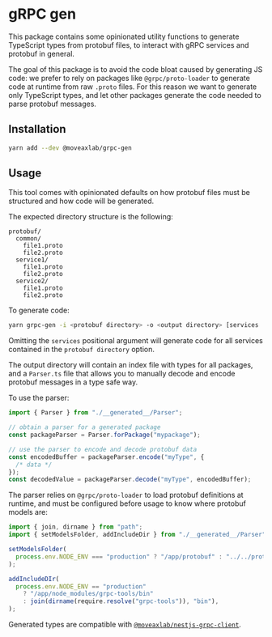 # gRPC gen

This package contains some opinionated utility functions to generate TypeScript types
from protobuf files, to interact with gRPC services and protobuf in general.

The goal of this package is to avoid the code bloat caused by generating JS code:
we prefer to rely on packages like `@grpc/proto-loader` to generate code
at runtime from raw `.proto` files.
For this reason we want to generate only TypeScript types,
and let other packages generate the code needed to parse protobuf messages.

## Installation

```bash
yarn add --dev @moveaxlab/grpc-gen
```

## Usage

This tool comes with opinionated defaults on how protobuf files must be structured
and how code will be generated.

The expected directory structure is the following:

```
protobuf/
  common/
    file1.proto
    file2.proto
  service1/
    file1.proto
    file2.proto
  service2/
    file1.proto
    file2.proto
```

To generate code:

```bash
yarn grpc-gen -i <protobuf directory> -o <output directory> [services ...]
```

Omitting the `services` positional argument will generate code for all services
contained in the `protobuf directory` option.

The output directory will contain an index file with types for all packages,
and a `Parser.ts` file that allows you to manually decode and encode
protobuf messages in a type safe way.

To use the parser:

```typescript
import { Parser } from "./__generated__/Parser";

// obtain a parser for a generated package
const packageParser = Parser.forPackage("mypackage");

// use the parser to encode and decode protobuf data
const encodedBuffer = packageParser.encode("myType", {
  /* data */
});
const decodedValue = packageParser.decode("myType", encodedBuffer);
```

The parser relies on `@grpc/proto-loader` to load protobuf definitions at runtime,
and must be configured before usage to know where protobuf models are:

```typescript
import { join, dirname } from "path";
import { setModelsFolder, addIncludeDir } from "./__generated__/Parser";

setModelsFolder(
  process.env.NODE_ENV === "production" ? "/app/protobuf" : "../../protobuf",
);

addIncludeDIr(
  process.env.NODE_ENV == "production"
    ? "/app/node_modules/grpc-tools/bin"
    : join(dirname(require.resolve("grpc-tools")), "bin"),
);
```

Generated types are compatible with [`@moveaxlab/nestjs-grpc-client`](https://github.com/moveaxlab/nestjs-grpc-client).
